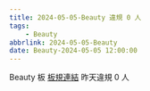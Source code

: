 ```yaml
---
title: 2024-05-05-Beauty 違規 0 人
tags:
    - Beauty
abbrlink: 2024-05-05-Beauty
date: Beauty-2024-05-05 12:00:00
---
```

Beauty 板 [板規連結](https://www.ptt.cc/bbs/Beauty/M.1630069980.A.84B.html)
昨天違規 0 人
